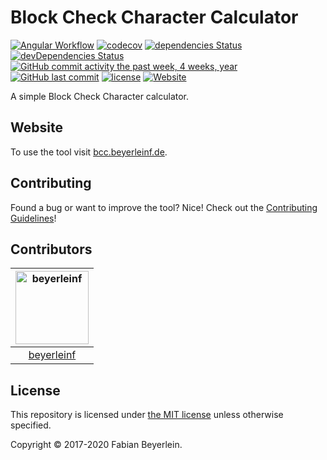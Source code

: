 # Block Check Character Calculator

[![Angular Workflow](https://github.com/beyerleinf/bcc-calculator/workflows/Angular%20Workflow/badge.svg?branch=master)](https://github.com/beyerleinf/bcc-calculator/actions?query=workflow%3A%22Angular+Workflow%22)
[![codecov](https://codecov.io/gh/beyerleinf/bcc-calculator/branch/master/graph/badge.svg)](https://codecov.io/gh/beyerleinf/bcc-calculator)
[![dependencies Status](https://david-dm.org/beyerleinf/bcc-calculator/status.svg)](https://david-dm.org/beyerleinf/bcc-calculator)
[![devDependencies Status](https://david-dm.org/beyerleinf/bcc-calculator/dev-status.svg)](https://david-dm.org/beyerleinf/bcc-calculator?type=dev)
[![GitHub commit activity the past week, 4 weeks, year](https://img.shields.io/github/commit-activity/y/beyerleinf/bcc-calculator.svg)](https://github.com/beyerleinf/bcc-calculator)
[![GitHub last commit](https://img.shields.io/github/last-commit/beyerleinf/bcc-calculator.svg)](https://github.com/beyerleinf/bcc-calculator)
[![license](https://img.shields.io/github/license/beyerleinf/bcc-calculator.svg)](https://github.com/beyerleinf/bcc-calculator/blob/master/LICENSE)
[![Website](https://img.shields.io/website-up-down-green-red/http/shields.io.svg?label=bcc.fabian-b.de)](http://bcc.fabian-b.de/)

A simple Block Check Character calculator.

## Website

To use the tool visit [bcc.beyerleinf.de](https://bcc.beyerleinf.de).

## Contributing

Found a bug or want to improve the tool? Nice!
Check out the [Contributing Guidelines](https://github.com/beyerleinf/bcc-calculator/blob/master/CONTRIBUTING.md)!

## Contributors

| [<img alt="beyerleinf" src="https://avatars0.githubusercontent.com/u/12174762?s=460&v=4s=117" width="117">](https://github.com/beyerleinf) |
| :----------------------------------------------------------------------------------------------------------------------------------------: |
|                                                [beyerleinf](https://github.com/beyerleinf)                                                 |

## License

This repository is licensed under [the MIT license](https://github.com/beyerleinf/bcc-calculator/blob/master/LICENSE) unless otherwise specified.

Copyright © 2017-2020 Fabian Beyerlein.

